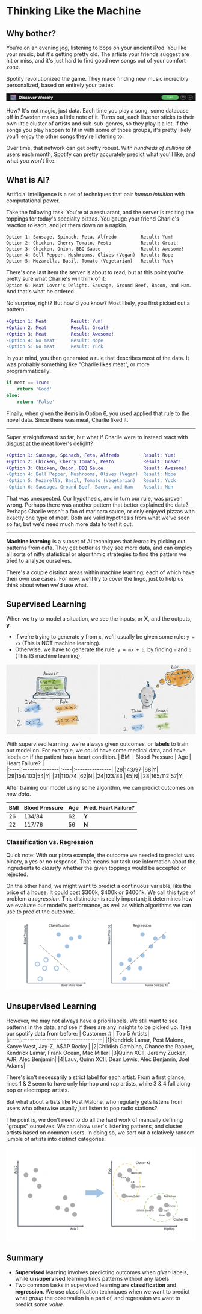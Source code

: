 # Thinking Like the Machine

## Why bother?
You're on an evening jog, listening to bops on your ancient iPod. You like your music, but it's getting pretty old. The artists your friends suggest are hit or miss, and it's just hard to find good new songs out of your comfort zone.

Spotify revolutionized the game. They made finding new music incredibly personalized, based on entirely your tastes.

![Spotify Discover Weekly](../screenshots/spotify5.png)

How? It's not magic, just data. Each time you play a song, some database off in Sweden makes a little note of it. Turns out, each listener sticks to their own little cluster of artists and sub-sub-genres, so they play it a lot. If the songs you play happen to fit in with some of those groups, it's pretty likely you'll enjoy the other songs they're listening to.  

Over time, that network can get pretty robust. With *hundreds of millions* of users each month, Spotify can pretty accurately predict what you'll like, and what you won't like. 

## What is AI?
Artificial intelligence is a set of techniques that pair *human intuition* with computational power. 

Take the following task: You're at a restuarant, and the server is reciting the toppings for today's specialty pizzas. You gauge your friend Charlie's reaction to each, and jot them down on a napkin.
```
Option 1: Sausage, Spinach, Feta, Alfredo         Result: Yum!
Option 2: Chicken, Cherry Tomato, Pesto           Result: Great!
Option 3: Chicken, Onion, BBQ Sauce               Result: Awesome!
Option 4: Bell Pepper, Mushrooms, Olives (Vegan)  Result: Nope                    
Option 5: Mozarella, Basil, Tomato (Vegetarian)   Result: Yuck
```
There's one last item the server is about to read, but at this point you're pretty sure what Charlie's will think of it:
<br> `Option 6: Meat Lover's Delight. Sausage, Ground Beef, Bacon, and Ham`.
And that's what he ordered. 

No surprise, right? But how'd you know? Most likely, you first picked out a pattern...
```diff
+Option 1: Meat         Result: Yum!
+Option 2: Meat         Result: Great!
+Option 3: Meat         Result: Awesome!
-Option 4: No meat      Result: Nope                    
-Option 5: No meat      Result: Yuck
```
In your mind, you then generated a rule that describes most of the data. It was probably something like "Charlie likes meat", or more programmatically:
```python
if meat == True:
    return 'Good'
else:
    return 'False'
```
Finally, when given the items in Option 6, you used applied that rule to the novel data. Since there was meat, Charlie liked it.
______
Super straightfoward so far, but what if Charlie were to instead react with disgust at the meat lover's delight?
```diff
+Option 1: Sausage, Spinach, Feta, Alfredo         Result: Yum!
+Option 2: Chicken, Cherry Tomato, Pesto           Result: Great!
+Option 3: Chicken, Onion, BBQ Sauce               Result: Awesome!
-Option 4: Bell Pepper, Mushrooms, Olives (Vegan)  Result: Nope                    
-Option 5: Mozarella, Basil, Tomato (Vegetarian)   Result: Yuck
-Option 6: Sausage, Ground Beef, Bacon, and Ham    Result: Meh
```
That was unexpected. Our hypothesis, and in turn our rule, was proven wrong. Perhaps there was another pattern that better explained the data? Perhaps Charlie wasn't a fan of marinara sauce, or only enjoyed pizzas with exactly one type of meat. Both are valid hypothesis from what we've seen so far, but we'd need much more data to test it out.
______

**Machine learning** is a subset of AI techniques that *learns* by picking out patterns from data. 
They get better as they see more data, and can employ all sorts of nifty statistical or algorithmic strategies to find the pattern we tried to analyze ourselves.

There's a couple distinct areas within machine learning, each of which have their own use cases. For now, we'll try to cover the lingo, just to help us think about when we'd use what.
 
## Supervised Learning
When we try to model a situation, we see the inputs, or **X**, and the outputs, **y**. 
- If we're trying to generate y from x, we'll usually be given some rule: `y = 2x` (This is NOT machine learning). 
- Otherwise, we have to generate the rule: `y = mx + b`, by finding `m` and `b` (This IS machine learning).

![Hard Coding vs. Supervised Learning](../screenshots/supervised.png)

With supervised learning, we're always given outcomes, or **labels** to train our model on. 
For example, we could have some medical data, and have labels on if the patient has a heart condition.
| BMI | Blood Pressure | Age | Heart Failure? |  
|:----|:---------------|:----|:---------------|
|26|143/97 |68|Y|
|29|154/103|54|Y|
|21|110/74 |62|N|
|24|123/83 |45|N|
|28|165/112|57|Y|

After training our model using some algorithm, we can predict outcomes on *new data*.

| BMI | Blood Pressure | Age | Pred. Heart Failure? |  
|:----|:---------------|:----|:---------------|
|26|134/84|62|**Y**|
|22|117/76|56|**N**|

### Classification vs. Regression 
Quick note: With our pizza example, the outcome we needed to predict was binary, a yes or no response. That means our task use information about the ingredients to *classify* whether the given toppings would be accepted or rejected.

On the other hand, we might want to predict a continuous variable, like the price of a house. It could cost $300k, $400k or $400.1k. We call this type of problem a *regression*. This distinction is really important; it determines how we evaluate our model's performance, as well as which algorithms we can use to predict the outcome.

![Classification vs. Regression](../screenshots/cfn3.png)

## Unsupervised Learning
However, we may not always have a priori labels. We still want to see patterns in the data, and see if there are any insights to be picked up.
Take our spotify data from before:
| Customer # | Top 5 Artists|  
|:----|:---------------------------------|
|1|Kendrick Lamar, Post Malone, Kanye West, Jay-Z, A$AP Rocky |
|2|Childish Gambino, Chance the Rapper, Kendrick Lamar, Frank Ocean, Mac Miller|
|3|Quinn XCII, Jeremy Zucker, AJR, Alec Benjamin|
|4|Lauv, Quinn XCII, Dean Lewis, Alec Benjamin, Joel Adams|

There's isn't necessarily a strict label for each artist. From a first glance, lines 1 & 2 seem to have only hip-hop and rap artists, while 3 & 4 fall along pop or electropop artists. 

But what about artists like Post Malone, who regularly gets listens from users who otherwise usually just listen to pop radio stations?

The point is, we don't need to do all the hard work of manually defining "groups" ourselves. We can show user's listening patterns, and cluster artists based on common users. In doing so, we sort out a relatively random jumble of artists into distinct categories.

![Clustering](../screenshots/clstr2.png)

## Summary
- **Supervised** learning involves predicting outcomes when *given* labels, while **unsupervised** learning finds patterns without any labels
- Two common tasks in supervised learning are **classification** and **regression**. We use classification techniques when we want to predict what *group* the observation is a part of, and regression we want to predict some *value*.
